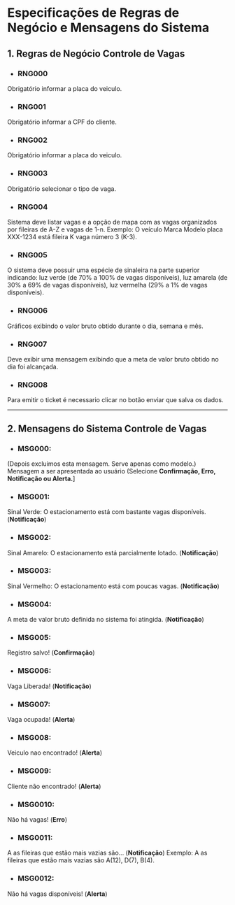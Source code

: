 # Especificações de Regras de Negócio e Mensagens do Sistema 

## 1. Regras de Negócio Controle de Vagas

- ### RNG000 
Obrigatório informar a placa do veiculo.  

- ### RNG001 
Obrigatório informar a CPF do cliente.  

- ### RNG002 
Obrigatório informar a placa do veiculo.  

- ### RNG003 
Obrigatório selecionar o tipo de vaga.  

- ### RNG004 
Sistema deve listar vagas e a opção de mapa com as vagas organizados por fileiras de A-Z e vagas de 1-n. 
Exemplo: O veículo Marca Modelo placa XXX-1234 está fileira K vaga número 3 (K-3).

- ### RNG005 
O sistema deve possuir uma espécie de sinaleira na parte superior indicando: luz verde (de 70% a 100% de vagas disponíveis),
luz amarela (de 30% a 69% de vagas disponíveis), luz vermelha (29% a 1% de vagas disponíveis).

- ### RNG006 
Gráficos exibindo o valor bruto obtido durante o dia, semana e mês.

- ### RNG007
Deve exibir uma mensagem exibindo que a meta de valor bruto obtido no dia foi alcançada.

- ### RNG008
Para emitir o ticket é necessario clicar no botão enviar que salva os dados.

***

## 2. Mensagens do Sistema Controle de Vagas

- ### MSG000:
(Depois excluimos esta mensagem. Serve apenas como modelo.)  
Mensagem a ser apresentada ao usuário (Selecione **Confirmação, Erro, Notificação ou Alerta.**]  

- ### MSG001:
Sinal Verde: O estacionamento está com bastante vagas disponíveis. (**Notificação**)

- ### MSG002:
Sinal Amarelo: O estacionamento está parcialmente lotado. (**Notificação**)

- ### MSG003:
Sinal Vermelho: O estacionamento está com poucas vagas. (**Notificação**)

- ### MSG004:
A meta de valor bruto definida no sistema foi atingida. (**Notificação**)

- ### MSG005: 
Registro salvo!  (**Confirmação**)

- ### MSG006:
Vaga Liberada! (**Notificação**)

- ### MSG007:
Vaga ocupada! (**Alerta**)

- ### MSG008:
Veiculo nao encontrado! (**Alerta**)

- ### MSG009:
Cliente não encontrado! (**Alerta**)

- ### MSG0010:
Não há vagas! (**Erro**)

- ### MSG0011:
A as fileiras que estão mais vazias são... (**Notificação**)
Exemplo: A as fileiras que estão mais vazias são A(12), D(7), B(4). 

- ### MSG0012:
Não há vagas disponíveis! (**Alerta**)




